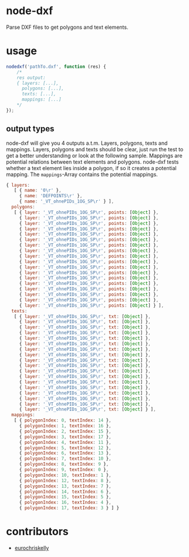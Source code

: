 # node-dxf

Parse DXF files to get polygons and text elements.

# usage

``` js
nodedxf('pathTo.dxf', function (res) {
    /*
    res output:
    { layers: [...],
      polygons: [...],
      texts: [...],
      mappings: [...]
    */
});
```

## output types

node-dxf will give you 4 outputs a.t.m. Layers, polygons, texts and mappings. Layers, polygons and texts should be clear, just run the test to get a better understanding or look at the following sample. Mappings are potential relations between text elements and polygons. node-dxf tests whether a text element lies inside a polygon, if so it creates a potential mapping. The `mappings`-Array contains the potential mappings.

``` js
{ layers:
   [ { name: '0\r' },
     { name: 'DEFPOINTS\r' },
     { name: '_VT_ohnePIDs_1OG_SP\r' } ],
  polygons:
   [ { layer: '_VT_ohnePIDs_1OG_SP\r', points: [Object] },
     { layer: '_VT_ohnePIDs_1OG_SP\r', points: [Object] },
     { layer: '_VT_ohnePIDs_1OG_SP\r', points: [Object] },
     { layer: '_VT_ohnePIDs_1OG_SP\r', points: [Object] },
     { layer: '_VT_ohnePIDs_1OG_SP\r', points: [Object] },
     { layer: '_VT_ohnePIDs_1OG_SP\r', points: [Object] },
     { layer: '_VT_ohnePIDs_1OG_SP\r', points: [Object] },
     { layer: '_VT_ohnePIDs_1OG_SP\r', points: [Object] },
     { layer: '_VT_ohnePIDs_1OG_SP\r', points: [Object] },
     { layer: '_VT_ohnePIDs_1OG_SP\r', points: [Object] },
     { layer: '_VT_ohnePIDs_1OG_SP\r', points: [Object] },
     { layer: '_VT_ohnePIDs_1OG_SP\r', points: [Object] },
     { layer: '_VT_ohnePIDs_1OG_SP\r', points: [Object] },
     { layer: '_VT_ohnePIDs_1OG_SP\r', points: [Object] },
     { layer: '_VT_ohnePIDs_1OG_SP\r', points: [Object] },
     { layer: '_VT_ohnePIDs_1OG_SP\r', points: [Object] },
     { layer: '_VT_ohnePIDs_1OG_SP\r', points: [Object] },
     { layer: '_VT_ohnePIDs_1OG_SP\r', points: [Object] } ],
  texts:
   [ { layer: '_VT_ohnePIDs_1OG_SP\r', txt: [Object] },
     { layer: '_VT_ohnePIDs_1OG_SP\r', txt: [Object] },
     { layer: '_VT_ohnePIDs_1OG_SP\r', txt: [Object] },
     { layer: '_VT_ohnePIDs_1OG_SP\r', txt: [Object] },
     { layer: '_VT_ohnePIDs_1OG_SP\r', txt: [Object] },
     { layer: '_VT_ohnePIDs_1OG_SP\r', txt: [Object] },
     { layer: '_VT_ohnePIDs_1OG_SP\r', txt: [Object] },
     { layer: '_VT_ohnePIDs_1OG_SP\r', txt: [Object] },
     { layer: '_VT_ohnePIDs_1OG_SP\r', txt: [Object] },
     { layer: '_VT_ohnePIDs_1OG_SP\r', txt: [Object] },
     { layer: '_VT_ohnePIDs_1OG_SP\r', txt: [Object] },
     { layer: '_VT_ohnePIDs_1OG_SP\r', txt: [Object] },
     { layer: '_VT_ohnePIDs_1OG_SP\r', txt: [Object] },
     { layer: '_VT_ohnePIDs_1OG_SP\r', txt: [Object] },
     { layer: '_VT_ohnePIDs_1OG_SP\r', txt: [Object] },
     { layer: '_VT_ohnePIDs_1OG_SP\r', txt: [Object] },
     { layer: '_VT_ohnePIDs_1OG_SP\r', txt: [Object] },
     { layer: '_VT_ohnePIDs_1OG_SP\r', txt: [Object] } ],
  mappings:
   [ { polygonIndex: 0, textIndex: 14 },
     { polygonIndex: 1, textIndex: 16 },
     { polygonIndex: 2, textIndex: 15 },
     { polygonIndex: 3, textIndex: 17 },
     { polygonIndex: 4, textIndex: 11 },
     { polygonIndex: 5, textIndex: 12 },
     { polygonIndex: 6, textIndex: 13 },
     { polygonIndex: 7, textIndex: 10 },
     { polygonIndex: 8, textIndex: 9 },
     { polygonIndex: 9, textIndex: 0 },
     { polygonIndex: 10, textIndex: 1 },
     { polygonIndex: 12, textIndex: 8 },
     { polygonIndex: 13, textIndex: 7 },
     { polygonIndex: 14, textIndex: 6 },
     { polygonIndex: 15, textIndex: 5 },
     { polygonIndex: 16, textIndex: 4 },
     { polygonIndex: 17, textIndex: 3 } ] }
```

# contributors

- [eurochriskelly](https://github.com/eurochriskelly)
